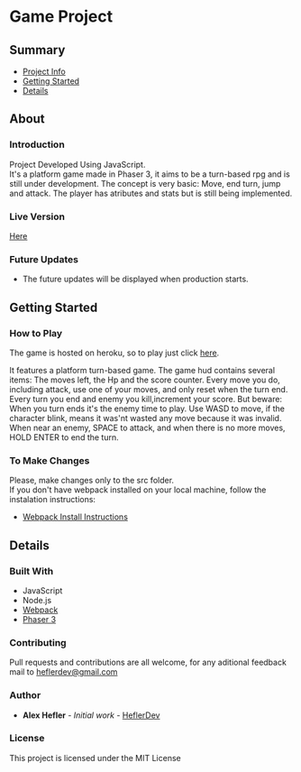 # Game Project

## Summary

- [Project Info](##About)
- [Getting Started](##Getting-Started)
- [Details](##Details)

## About

### Introduction

Project Developed Using JavaScript. <br>
It's a platform game made in Phaser 3, it aims to be a turn-based rpg and is still under development.
The concept is very basic: Move, end turn, jump and attack. The player has atributes and stats but 
is still being implemented.

### Live Version

[Here](https://bats-and-caves.herokuapp.com/dist/)

### Future Updates

* The future updates will be displayed when production starts.

## Getting Started

### How to Play

The game is hosted on heroku, so to play just click [here](https://bats-and-caves.herokuapp.com/dist/).

It features a platform turn-based game.
The game hud contains several items: The moves left, the Hp and the score counter.
Every move you do, including attack, use one of your moves, and only reset when the turn end. Every turn you end and enemy you kill,increment your score.
But beware: When you turn ends it's the enemy time to play.
Use WASD to move, if the character blink, means it was'nt wasted any move because it was invalid.
When near an enemy, SPACE to attack, and when there is no more moves, HOLD ENTER to end the turn.

### To Make Changes

Please, make changes only to the src folder. <br>
If you don't have webpack installed on your local machine, follow the instalation
instructions:
* [Webpack Install Instructions](https://webpack.js.org/guides/getting-started/)

## Details

### Built With

* JavaScript
* Node.js
* [Webpack](https://webpack.js.org/)
* [Phaser 3](https://phaser.io/phaser3)

### Contributing

Pull requests and contributions are all welcome, for any aditional feedback mail to heflerdev@gmail.com

### Author

* **Alex Hefler** - *Initial work* - [HeflerDev](https://github.com/heflerdev)

### License

This project is licensed under the MIT License

